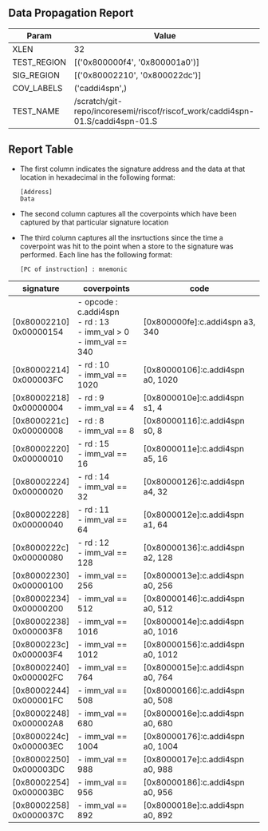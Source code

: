 
## Data Propagation Report

| Param       | Value    |
|-------------|----------|
| XLEN        | 32      |
| TEST_REGION | [('0x800000f4', '0x800001a0')]      |
| SIG_REGION  | [('0x80002210', '0x800022dc')]      |
| COV_LABELS  | ('caddi4spn',)      |
| TEST_NAME   | /scratch/git-repo/incoresemi/riscof/riscof_work/caddi4spn-01.S/caddi4spn-01.S    |

## Report Table

- The first column indicates the signature address and the data at that location in hexadecimal in the following format: 
  ```
  [Address]
  Data
  ```

- The second column captures all the coverpoints which have been captured by that particular signature location

- The third column captures all the insrtuctions since the time a coverpoint was
  hit to the point when a store to the signature was performed. Each line has
  the following format:
  ```
  [PC of instruction] : mnemonic
  ```

|        signature         |                                  coverpoints                                  |                code                 |
|--------------------------|-------------------------------------------------------------------------------|-------------------------------------|
|[0x80002210]<br>0x00000154|- opcode : c.addi4spn<br> - rd : 13<br> - imm_val > 0<br> - imm_val == 340<br> |[0x800000fe]:c.addi4spn a3, 340<br>  |
|[0x80002214]<br>0x000003FC|- rd : 10<br> - imm_val == 1020<br>                                            |[0x80000106]:c.addi4spn a0, 1020<br> |
|[0x80002218]<br>0x00000004|- rd : 9<br> - imm_val == 4<br>                                                |[0x8000010e]:c.addi4spn s1, 4<br>    |
|[0x8000221c]<br>0x00000008|- rd : 8<br> - imm_val == 8<br>                                                |[0x80000116]:c.addi4spn s0, 8<br>    |
|[0x80002220]<br>0x00000010|- rd : 15<br> - imm_val == 16<br>                                              |[0x8000011e]:c.addi4spn a5, 16<br>   |
|[0x80002224]<br>0x00000020|- rd : 14<br> - imm_val == 32<br>                                              |[0x80000126]:c.addi4spn a4, 32<br>   |
|[0x80002228]<br>0x00000040|- rd : 11<br> - imm_val == 64<br>                                              |[0x8000012e]:c.addi4spn a1, 64<br>   |
|[0x8000222c]<br>0x00000080|- rd : 12<br> - imm_val == 128<br>                                             |[0x80000136]:c.addi4spn a2, 128<br>  |
|[0x80002230]<br>0x00000100|- imm_val == 256<br>                                                           |[0x8000013e]:c.addi4spn a0, 256<br>  |
|[0x80002234]<br>0x00000200|- imm_val == 512<br>                                                           |[0x80000146]:c.addi4spn a0, 512<br>  |
|[0x80002238]<br>0x000003F8|- imm_val == 1016<br>                                                          |[0x8000014e]:c.addi4spn a0, 1016<br> |
|[0x8000223c]<br>0x000003F4|- imm_val == 1012<br>                                                          |[0x80000156]:c.addi4spn a0, 1012<br> |
|[0x80002240]<br>0x000002FC|- imm_val == 764<br>                                                           |[0x8000015e]:c.addi4spn a0, 764<br>  |
|[0x80002244]<br>0x000001FC|- imm_val == 508<br>                                                           |[0x80000166]:c.addi4spn a0, 508<br>  |
|[0x80002248]<br>0x000002A8|- imm_val == 680<br>                                                           |[0x8000016e]:c.addi4spn a0, 680<br>  |
|[0x8000224c]<br>0x000003EC|- imm_val == 1004<br>                                                          |[0x80000176]:c.addi4spn a0, 1004<br> |
|[0x80002250]<br>0x000003DC|- imm_val == 988<br>                                                           |[0x8000017e]:c.addi4spn a0, 988<br>  |
|[0x80002254]<br>0x000003BC|- imm_val == 956<br>                                                           |[0x80000186]:c.addi4spn a0, 956<br>  |
|[0x80002258]<br>0x0000037C|- imm_val == 892<br>                                                           |[0x8000018e]:c.addi4spn a0, 892<br>  |
